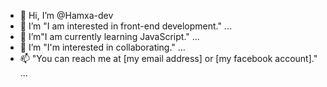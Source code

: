 - 👋 Hi, I’m @Hamxa-dev
- 👀 I’m "I am interested in front-end development."  ...
- 🌱 I’m"I am currently learning JavaScript." ...
- 💞️ I’m "I'm interested in collaborating." ...
- 📫 "You can reach me at [my email address] or [my facebook account]." ...

<!---
Hamxa-dev/Hamxa-dev is a ✨ special ✨ repository because its `README.md` (this file) appears on your GitHub profile.
You can click the Preview link to take a look at your changes.
--->
